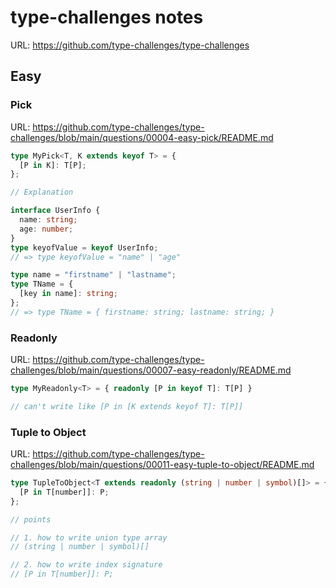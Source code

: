 # type-challenges notes
URL: https://github.com/type-challenges/type-challenges

## Easy

### Pick
URL: https://github.com/type-challenges/type-challenges/blob/main/questions/00004-easy-pick/README.md
```ts
type MyPick<T, K extends keyof T> = {
  [P in K]: T[P];
};

// Explanation

interface UserInfo {
  name: string;
  age: number;
}
type keyofValue = keyof UserInfo;
// => type keyofValue = "name" | "age"

type name = "firstname" | "lastname";
type TName = {
  [key in name]: string;
};
// => type TName = { firstname: string; lastname: string; }
```

### Readonly
URL: https://github.com/type-challenges/type-challenges/blob/main/questions/00007-easy-readonly/README.md
```ts
type MyReadonly<T> = { readonly [P in keyof T]: T[P] }

// can't write like [P in [K extends keyof T]: T[P]]
```

### Tuple to Object
URL: https://github.com/type-challenges/type-challenges/blob/main/questions/00011-easy-tuple-to-object/README.md
```ts
type TupleToObject<T extends readonly (string | number | symbol)[]> = {
  [P in T[number]]: P;
};

// points

// 1. how to write union type array
// (string | number | symbol)[]

// 2. how to write index signature
// [P in T[number]]: P;
```
